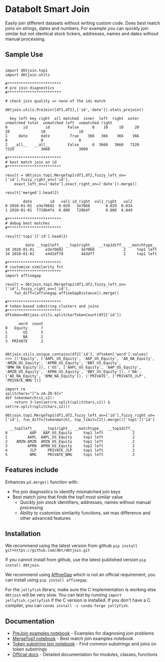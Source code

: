 # Databolt Smart Join

Easily join different datasets without writing custom code. Does best match joins on strings, dates and numbers. For example you can quickly join similar but not identical stock tickers, addresses, names and dates without manual processing.

## Sample Use

```

import d6tjoin.top1
import d6tjoin.utils

#************************
# pre join diagnostics
#************************

# check join quality => none of the ids match

d6tjoin.utils.PreJoin([df1,df2],['id','date']).stats_prejoin()

  key left key right  all matched  inner  left  right  outer  unmatched total  unmatched left  unmatched right
0       id        id        False      0    10     10     20               20              10               10
1     date      date         True    366   366    366    366                0               0                0
2  __all__   __all__        False      0  3660   3660   7320             7320            3660             3660

#************************
# best match join on id
#************************

result = d6tjoin.top1.MergeTop1(df1,df2,fuzzy_left_on=['id'],fuzzy_right_on=['id'],
    exact_left_on=['date'],exact_right_on=['date']).merge()

result['merged'].head(2)

        date        id   val1 id_right  val1_right   val2
0 2010-01-01  e3e70682  0.020   3e7068       0.020  0.034
1 2010-01-01  f728b4fa  0.806   728b4f       0.806  0.849

#************************
# debug best matches
#************************

result['top1']['id'].head(2)

         date __top1left__ __top1right__  __top1diff__ __matchtype__
10 2010-01-01     e3e70682        3e7068             2     top1 left
34 2010-01-01     e443df78        443df7             2     top1 left

#************************
# customize similarity fct
#************************
import affinegap

result = d6tjoin.top1.MergeTop1(df1,df2,fuzzy_left_on=['id'],fuzzy_right_on=['id'], 
    fun_diff=[affinegap.affineGapDistance]).merge()

#************************
# token-based substring clusters and joins
#************************
dftoken=d6tjoin.utils.splitcharTokenCount(df2['id'])

      word  count
0   Equity      7
1       US      5
2       NA      2
3  PRIVATE      2


d6tjoin.utils.unique_contains(df2['id'], dftoken['word'].values)
>>> [('Equity', ['AAPL_US_Equity', 'AAP_US_Equity', 'AD_NA_Equity', 'AMZN_US_Equity', 'APRN_US_Equity', 'BBY_US_Equity', 'BMW_NA_Equity']), ('US', ['AAPL_US_Equity', 'AAP_US_Equity', 'AMZN_US_Equity', 'APRN_US_Equity', 'BBY_US_Equity']), ('NA', ['AD_NA_Equity', 'BMW_NA_Equity']), ('PRIVATE', ['PRIVATE_JLP', 'PRIVATE_NMG'])]

import re
splitchars="[^a-zA-Z0-9]+"
def tokenmatch(s1,s2):
    return 3-len(set(re.split(splitchars,s1)) & set(re.split(splitchars,s2)))

d6tjoin.top1.MergeTop1(df1,df2,fuzzy_left_on=['id'],fuzzy_right_on=['id'], fun_diff=[tokenmatch], top_limit=[2]).merge()['top1']['id']

  __top1left__   __top1right__ __matchtype__  __top1diff__
0          AAP   AAP_US_Equity     top1 left             2
1         AAPL  AAPL_US_Equity     top1 left             2
2    AMZN-AMZN  AMZN_US_Equity     top1 left             2
3         APRN  APRN_US_Equity     top1 left             2
4          JLP     PRIVATE_JLP     top1 left             2
5          NMG     PRIVATE_NMG     top1 left             2

```

## Features include
Enhances `pd.merge()` function with:
* Pre join diagnostics to identify mismatched join keys
* Best match joins that finds the top1 most similar value
	* Quickly join stock identifiers, addresses, names without manual processing
	* Ability to customize similarity functions, set max difference and other advanced features

## Installation

We recommend using the latest version from github `pip install git+https://github.com/d6t/d6tjoin.git`

If you cannot install from github, use the latest published version `pip install d6tjoin`.

We recommend using [AffineGap](https://github.com/dedupeio/affinegap) which is not an official requirement, you can install using `pip install affinegap`.

For the `jellyfish` library, make sure the C implementation is working else `d6tjoin` will be very slow. You can test by running `import jellyfish.cjellyfish` if the C version is installed. If you don't have a C compiler, you can `conda install -c conda-forge jellyfish`.

## Documentation

*  [PreJoin examples notebook](https://github.com/d6t/d6tjoin/blob/master/examples-prejoin.ipynb) - Examples for diagnosing join problems
*  [MergeTop1 notebook](https://github.com/d6t/d6tjoin/blob/master/examples-top1.ipynb) - Best match join examples notebook
*  [Token substring join notebook](https://github.com/d6t/d6tjoin/blob/master/examples-tokencluster.ipynb) - Find common substrings and joins on token substrings
*  [Official docs](http://d6tjoin.readthedocs.io/en/latest/py-modindex.html) - Detailed documentation for modules, classes, functions
